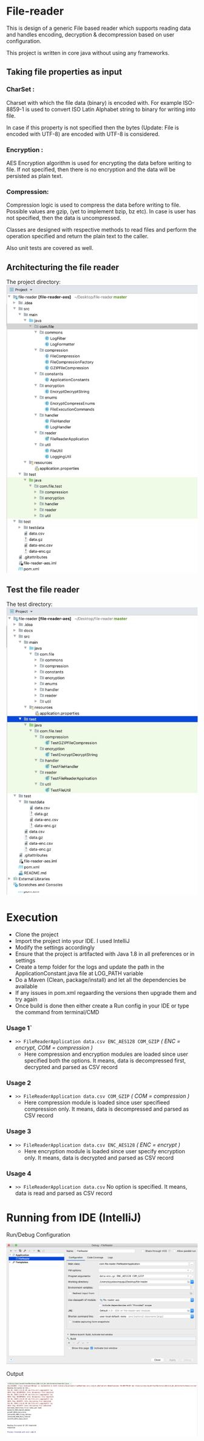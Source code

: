 # File-reader
This is design of a generic File based reader which supports reading data and handles encoding, decryption & decompression based on user configuration.

This project is written in core java without using any frameworks.

## Taking file properties as input
### CharSet :

Charset with which the file data (binary) is encoded with. For example ISO-8859-1 is used to convert ISO Latin Alphabet string to binary for writing into file.

In case if this property is not specified then the bytes (Update: File is encoded with UTF-8) are encoded with UTF-8 is considered.

### Encryption :

AES Encryption algorithm is used for encrypting the data before writing to file. If not specified, then there is no encryption and the data will be persisted as plain text.

### Compression:

Compression logic is used to compress the data before writing to file. Possible values are gzip, (yet to implement bzip, bz etc). In case is user has not specified, then the data is uncompressed.

Classes are designed with respective methods to read files and perform the operation specified and return the plain text to the caller.

Also unit tests are covered as well.


## Architecturing the file reader

The project directory:
![](docs/images/Overall.png)

## Test the file reader
The test directory:
![](docs/images/Tests.png)

# Execution

- Clone the project
- Import the project into your IDE. I used IntelliJ
- Modify the settings accordingly
- Ensure that the project is artifacted with Java 1.8 in all preferences or in settings
- Create a temp folder for the logs and update the path in the ApplicationConstant.java file at LOG_PATH variable
- Do a Maven (Clean, package/install) and let all the dependencies be available
- If any issues in pom.xml regaarding the versions then upgrade them and try again
- Once build is done then either create a Run config in your IDE or type the command from terminal/CMD

### Usage 1`
- `>> FileReaderApplication data.csv ENC_AES128 COM_GZIP` _( ENC = encrypt, COM = compression )_
  - Here compression and encryption modules are loaded since user specified both the options. It means, data is decompressed first, decrypted and parsed as CSV record

### Usage 2
- `>> FileReaderApplication data.csv COM_GZIP` _( COM = compression )_
  - Here compression module is loaded since user specifieed compression only. It means, data is decompressed and parsed as CSV record

### Usage 3
- `>> FileReaderApplication data.csv ENC_AES128` _( ENC = encrypt )_
  - Here encryption module is loaded since user specify encryption only. It means, data is decrypted and parsed as CSV record

### Usage 4
- `>> FileReaderApplication data.csv`
No option is specified. It means, data is read and parsed as CSV record


# Running from IDE (IntelliJ)

Run/Debug Configuration

![](docs/images/IDEConfig.png)

Output

![](docs/images/output.png)

